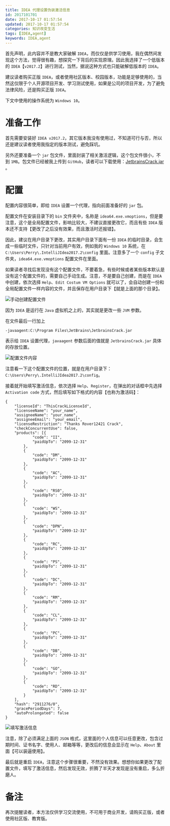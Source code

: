 ```yaml
---
title: IDEA 代理设置伪装激活信息
id: 2017101701
date: 2017-10-17 01:57:54
updated: 2017-10-17 01:57:54
categories: 知识改变生活
tags: [IDEA,agent]
keywords: IDEA,agent
---
```



首先声明，此内容并不是教大家破解 `IDEA`，而仅仅是供学习使用，我在偶然间发现这个方法，觉得很有趣，想探究一下背后的实现原理。因此我选择了一个低版本的 `IDEA`【`v2017.2`】进行测试，当然，据说这种方式也只能破解低版本的 `IDEA`。

建议读者购买正版 `IDEA`，或者使用社区版本、校园版本，功能是足够使用的，当然这仅限于个人开源项目开发、学习测试使用，如果是公司的项目开发，为了避免法律风险，还是购买正版 `IDEA`。

下文中使用的操作系统为 `Windows 10`。


<!-- more -->


# 准备工作


首先需要安装好 `IDEA v2017.2`，其它版本我没有使用过，不知道可行与否，所以还是建议读者使用我指定的版本测试，避免踩坑。

另外还要准备一个 `jar` 包文件，里面封装了相关激活逻辑，这个包文件很小，不到 `1MB`。包文件已经被我上传到 `GitHub`，读者可以下载使用：[JetbrainsCrack.jar](https://github.com/iplaypi/iplaypistudy/tree/master/iplaypistudy-normal/src/resource/20171017) 。


# 配置


配置内容很简单，即给 `IDEA` 设置一个代理，指向前面准备好的 `jar` 包。

配置文件在安装目录下的 `bin` 文件夹中，名称是 `idea64.exe.vmoptions`，但是要注意，这个是全局配置文件，影响比较大，不建议直接更改它，而且有些 `IDEA` 版本还不支持【更改了之后没有效果，而且激活时还报错】。

因此，建议在用户目录下更改，其实用户目录下面有一份 `IDEA` 的临时目录，会生成一些临时文件，只针对当前用户有效，例如我的 `Windows 10` 系统，在 `C:\Users\Perry\.IntelliJIdea2017.2\config` 里面。注意多了一个 `config` 子文件夹，`idea64.exe.vmoptions` 配置文件在里面。

如果读者寻找后发现没有这个配置文件，不要着急，有些时候或者某些版本默认是没有这个配置文件的，需要自己手动生成。注意，不是要自己创建，而是在 `IDEA` 中创建，依次选择 `Help`、`Edit Costum VM Options` 就可以了，会自动创建一份和全局配置文件一样内容的文件，并且保存在用户目录下【就是上面的那个目录】。

![手动创建配置文件](https://raw.githubusercontent.com/iplaypi/img-playpi/master/img/2017/20200304140621.png "手动创建配置文件")

因为 `IDEA` 是运行在 `Java` 虚拟机之上的，其实就是更改一些 `JVM` 参数。

在文件最后一行加上

```
-javaagent:C:\Program Files\JetBrains\JetbrainsCrack.jar
```

表示给 `IDEA` 设置代理，`javaagent` 参数后面的值就是 `JetbrainsCrack.jar` 具体的存放位置。

![配置文件内容](https://raw.githubusercontent.com/iplaypi/img-playpi/master/img/2017/20200304140549.png "配置文件内容")

注意看一下这个配置文件的位置，就是在用户目录下：`C:\Users\Perry\.IntelliJIdea2017.2\config`。

接着就开始填写激活信息，依次选择 `Help`、`Register`，在弹出的对话框中先选择 `Activation code` 方式，然后填写如下格式的内容【也称为激活码】：

```
{
	"licenseId": "ThisCrackLicenseId",
	"licenseeName": "your_name",
	"assigneeName": "your_name",
	"assigneeEmail": "your_email",
	"licenseRestriction": "Thanks Rover12421 Crack",
	"checkConcurrentUse": false,
	"products": [{
			"code": "II",
			"paidUpTo": "2099-12-31"
		},
		{
			"code": "DM",
			"paidUpTo": "2099-12-31"
		},
		{
			"code": "AC",
			"paidUpTo": "2099-12-31"
		},
		{
			"code": "RS0",
			"paidUpTo": "2099-12-31"
		},
		{
			"code": "WS",
			"paidUpTo": "2099-12-31"
		},
		{
			"code": "DPN",
			"paidUpTo": "2099-12-31"
		},
		{
			"code": "RC",
			"paidUpTo": "2099-12-31"
		},
		{
			"code": "PS",
			"paidUpTo": "2099-12-31"
		},
		{
			"code": "DC",
			"paidUpTo": "2099-12-31"
		},
		{
			"code": "RM",
			"paidUpTo": "2099-12-31"
		},
		{
			"code": "CL",
			"paidUpTo": "2099-12-31"
		},
		{
			"code": "PC",
			"paidUpTo": "2099-12-31"
		},
		{
			"code": "DB",
			"paidUpTo": "2099-12-31"
		},
		{
			"code": "GO",
			"paidUpTo": "2099-12-31"
		},
		{
			"code": "RD",
			"paidUpTo": "2099-12-31"
		}
	],
	"hash": "2911276/0",
	"gracePeriodDays": 7,
	"autoProlongated": false
}
```

![填写激活信息](https://raw.githubusercontent.com/iplaypi/img-playpi/master/img/2017/20200304135815.png "填写激活信息")

注意，除了必须满足上面的 `JSON` 格式，这里面的个人信息可以任意更改，包含过期时间、证书名字、使用人、邮箱等等，更改后的信息会显示在 `Help`、`About` 里面【可以装逼使用】。

最后就是重启 `IDEA`，注意这个步骤很重要，不然没有效果。想想你如果更改了配置文件，填写了激活信息，然后发现无效，折腾了半天才发现是没有重启，多么折磨人。


# 备注


再次提醒读者，本方法仅供学习交流使用，不可用于商业开发，请购买正版，或者使用社区版、教育版。

